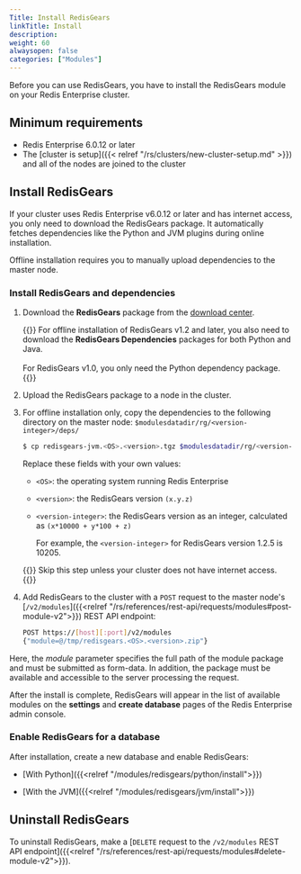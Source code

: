 ```yaml
---
Title: Install RedisGears
linkTitle: Install
description:
weight: 60
alwaysopen: false
categories: ["Modules"]
---
```

Before you can use RedisGears, you have to install the RedisGears module on your Redis Enterprise cluster.

## Minimum requirements

- Redis Enterprise 6.0.12 or later
- The [cluster is setup]({{< relref "/rs/clusters/new-cluster-setup.md" >}}) and all of the nodes are joined to the cluster

## Install RedisGears

If your cluster uses Redis Enterprise v6.0.12 or later and has internet access, you only need to download the RedisGears package. It automatically fetches dependencies like the Python and JVM plugins during online installation.

Offline installation requires you to manually upload dependencies to the master node.

### Install RedisGears and dependencies

1. Download the **RedisGears** package from the [download center](https://redis.com/redis-enterprise-software/download-center/modules/).

    {{<note>}}
For offline installation of RedisGears v1.2 and later, you also need to download the **RedisGears Dependencies** packages for both Python and Java.
<br></br>
For RedisGears v1.0, you only need the Python dependency package.
    {{</note>}}

1. Upload the RedisGears package to a node in the cluster.

1. For offline installation only, copy the dependencies to the following directory on the master node: `$modulesdatadir/rg/<version-integer>/deps/`
    ```sh
    $ cp redisgears-jvm.<OS>.<version>.tgz $modulesdatadir/rg/<version-integer>/deps/
    ```

    Replace these fields with your own values:

    - `<OS>`: the operating system running Redis Enterprise
    - `<version>`: the RedisGears version `(x.y.z)`
    - `<version-integer>`: the RedisGears version as an integer, calculated as <nobr>`(x*10000 + y*100 + z)`</nobr>

        For example, the `<version-integer>` for RedisGears version 1.2.5 is 10205.

    {{<note>}}
Skip this step unless your cluster does not have internet access.
    {{</note>}}

1. Add RedisGears to the cluster with a `POST` request to the master node's [`/v2/modules`]({{<relref "/rs/references/rest-api/requests/modules#post-module-v2">}}) REST API endpoint:

    ```sh
    POST https://[host][:port]/v2/modules
    {"module=@/tmp/redisgears.<OS>.<version>.zip"}
    ```

Here, the *module* parameter specifies the full path of the module package and must be submitted as form-data. In addition, the package must be available and accessible to the server processing the request.

After the install is complete, RedisGears will appear in the list of available modules on the **settings** and **create database** pages of the Redis Enterprise admin console.

### Enable RedisGears for a database

After installation, create a new database and enable RedisGears:

- [With Python]({{<relref "/modules/redisgears/python/install">}})

- [With the JVM]({{<relref "/modules/redisgears/jvm/install">}})

## Uninstall RedisGears

To uninstall RedisGears, make a [`DELETE` request to the `/v2/modules` REST API endpoint]({{<relref "/rs/references/rest-api/requests/modules#delete-module-v2">}}).
